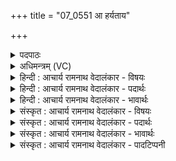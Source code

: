 +++
title = "07_0551 आ हर्यताय"

+++
<details><summary>पदपाठः</summary>

आ꣢। ह꣣र्यता꣡य꣢। धृ꣣ष्ण꣡वे꣢। ध꣡नुः꣢꣯। त꣣न्वन्ति। पौँ꣡स्य꣢꣯म्। शु꣣क्राः꣢। वि। य꣣न्ति। अ꣡सु꣢꣯राय। अ। सु꣣राय। निर्णि꣡जे꣢। निः꣣। नि꣡जे꣢꣯। वि꣣पा꣢म्। अ꣡ग्रे꣢꣯। म꣣हीयु꣡वः꣢। ५५१।
</details>

<details><summary>अधिमन्त्रम् (VC)</summary>

- पवमानः सोमः
- रेभसूनू काश्यपौ
- बृहती
- मध्यमः
- पावमानं काण्डम्
</details>

<details><summary>हिन्दी : आचार्य रामनाथ वेदालंकार - विषयः</summary>

अगले मन्त्र में यह वर्णन है कि सोम परमेश्वर को पाने के लिए उपासक जन क्या करते हैं।
</details>

<details><summary>हिन्दी : आचार्य रामनाथ वेदालंकार - पदार्थः</summary>

पदार्थान्वय -  (हर्यताय) चाहने योग्य, (धृष्णवे) कामादि शत्रुओं का धर्षण करनेवाले सोम परमात्मा को पाने के लिए, योगसाधक लोग (पौंस्यम्) पुरुषार्थ-रूप (धनुः) धनुष् को (आ तन्वन्ति) तानते हैं अर्थात् पुरुषार्थरूप धनुष् पर ध्यानरूप डोरी को चढ़ाते हैं। (शुक्राः) पवित्र अन्तःकरणवाले वे (महीयुवः) पूजा के इच्छुक साधक लोग (असुराय) प्राणप्रदायक जीवात्मा को (निर्णिजे) शुद्ध करने के लिए (विपाम्) मेधावी विद्वानों के (अग्रे) संमुख (वि यन्ति) विशेष शिष्यभाव से पहुँचते हैं ॥७॥ इस मन्त्र में पौंस्य में धनुष् का आरोप होने से रूपकालङ्कार है। योगसाधना में धनुष् का रूपक मुण्डकोपनिषद् में इस प्रकार बाँधा गया है—उपनिषदों में वर्णित ब्रह्मविद्यारूप धनुष् को पकड़कर, उस पर उपासनारूप बाण चढ़ाये। तन्मय चित्त से धनुष् को खींचकर अक्षर ब्रह्म रूप लक्ष्य को बींधे। प्रणव धनुष् है, आत्मा शर है, ब्रह्म उसका लक्ष्य है। अप्रमत्त होकर ब्रह्म को बींधना चाहिए, उपासक उस समय बाण की भाँति तन्मय हो जाये (मु० २।२।३,४) ॥७॥
</details>

<details><summary>हिन्दी : आचार्य रामनाथ वेदालंकार - भावार्थः</summary>

भावार्थ -  योगसाधक लोग अपने पुरुषार्थ से, ध्यान से और गुरु की कृपा से अपने आत्मा को शुद्ध कर परमात्मा को पाने योग्य हो जाते हैं ॥७॥
</details>

<details><summary>संस्कृत : आचार्य रामनाथ वेदालंकार - विषयः</summary>

अथ सोमं परमेश्वरमधिगन्तुमुपासका जनाः किं कुर्वन्तीत्युच्यते।
</details>

<details><summary>संस्कृत : आचार्य रामनाथ वेदालंकार - पदार्थः</summary>

पदार्थान्वय -  (हर्यताय) स्पृहणीयाय। हर्य गतिकान्त्योः ‘भृमृदृशियजिपर्विपच्यमितमिनमिहर्येभ्योऽतच्’ उ० ३।११० इत्यतच् प्रत्ययः। (धृष्णवे) कामादिशत्रूणां धर्षणशीलाय सोमाय परमात्मने, सोमं परमात्मानं प्राप्तुमित्यर्थः। हर्यताय, धृष्णवे इत्यत्र ‘क्रियार्थोपपदस्य च कर्मणि स्थानिनः। अ० २।३।१४’ इति कर्मणि कारके चतुर्थी। योगसाधका जनाः (पौंस्यम्) पुरुषार्थरूपम्। पौंस्यमिति बलनाम। निघं० २।९। पुंसो भावः कर्म वा पौंस्यम्। (धनुः) चापम् (आ तन्वन्ति) अधिज्यं कुर्वन्ति, तत्र ध्यानरूपां प्रत्यञ्चामधिरोहयन्तीति भावः। (शुक्राः) पवित्रान्तःकरणाः ते (महीयुवः) पूजाकामाः साधकाः। महीं पूजामिच्छन्तीति ते, क्यचि ‘क्याच्छन्दसि। अ० ३।२।१७०’ इति उः प्रत्ययः। (असुराय) प्राणप्रदातुः जीवात्मनः। असून् प्राणान् राति ददातीत्यसुरः। षष्ठ्यर्थे चतुर्थी। (निर्णिजे) शोधनाय। निर् पूर्वाद् णिजिर् शौचपोषणयोः इति क्विबन्तस्य चतुर्थ्येकवचने रूपम्। (विपाम्) मेधाविनाम्। विप इति मेधाविनाम निघं० ३।१५। (अग्रे) सम्मुखम् (वि यन्ति) विशेषतः शिष्यभावेन गच्छन्ति ॥७॥ अत्र पौंस्ये धनुष्ट्वस्यारोपणाद् रूपकालङ्कारः। योगसाधनायां धनुषो रूपकं मुण्डकेऽपि प्रपञ्चितम्। तथाहि—“धनुर्गृहीत्वौपनिषदं महास्त्रं शरं ह्युपासानिशितं संधयीत। आयम्य तद्भावगतेन चेतसा लक्ष्यं तदेवाक्षरं सोम्य विद्धि ॥ प्रणवो धनुः शरो ह्यात्मा ब्रह्म तल्लक्ष्यमुच्यते। अप्रमत्तेन वेद्धव्यं शरवत् तन्मयो भवेत्” इति मु० २।२।३,४ ॥७॥
</details>

<details><summary>संस्कृत : आचार्य रामनाथ वेदालंकार - भावार्थः</summary>

भावार्थ -  योगसाधका जनाः स्वपुरुषार्थेन, ध्यानेन, गुरोः कृपया च स्वकीयमात्मानं संशोध्य परमात्मानं प्राप्तुमर्हन्ति ॥७॥
</details>

<details><summary>संस्कृत : आचार्य रामनाथ वेदालंकार - पादटिप्पनी</summary>

टिप्पनी -   १. ऋ० ९।९९।१ ‘धनुस्तन्वन्ति’ इति ‘शुक्रां वयन्त्यसुराय निर्णिजं’ इति च पाठः।
</details>